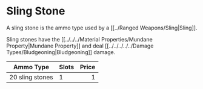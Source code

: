 # Sling Stone

A sling stone is the ammo type used by a [[../Ranged Weapons/Sling|Sling]].

Sling stones have the [[../../../Material Properties/Mundane Property|Mundane Property]] and deal [[../../../../../Damage Types/Bludgeoning|Bludgeoning]] damage.

| Ammo Type         | Slots | Price |
| ----------------- | ----- | ----: |
| 20 sling stones   | 1     |     1 |